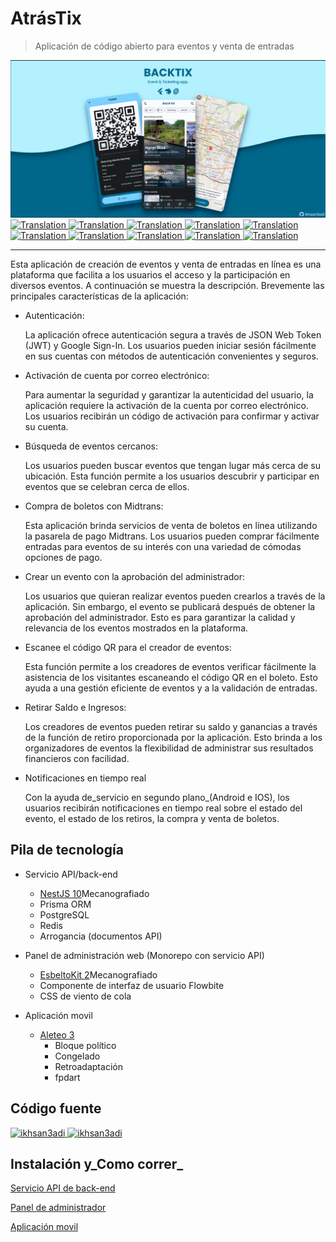 # AtrásTix

> Aplicación de código abierto para eventos y venta de entradas

<img src="assets/social_preview.png">

<a href="./README.md">
  <img alt="Translation" src="https://img.shields.io/badge/Bahasa_Indonesia-blue?style=for-the-badge&logo=googletranslate&logoColor=blue&labelColor=white">
</a>
<a href="./README.en.md">
  <img alt="Translation" src="https://img.shields.io/badge/English-blue?style=for-the-badge&logo=googletranslate&logoColor=blue&labelColor=white">
</a>
<a href="./README.zh-CN.md">
  <img alt="Translation" src="https://img.shields.io/badge/简体中文-blue?style=for-the-badge&logo=googletranslate&logoColor=blue&labelColor=white">
</a>
<a href="./README.ja.md">
  <img alt="Translation" src="https://img.shields.io/badge/日本語-blue?style=for-the-badge&logo=googletranslate&logoColor=blue&labelColor=white">
</a>
<a href="./README.ar.md">
  <img alt="Translation" src="https://img.shields.io/badge/Arabic_عربي-blue?style=for-the-badge&logo=googletranslate&logoColor=blue&labelColor=white">
</a>
<a href="./README.pt.md">
  <img alt="Translation" src="https://img.shields.io/badge/Português-blue?style=for-the-badge&logo=googletranslate&logoColor=blue&labelColor=white">
</a>
<a href="./README.es.md">
  <img alt="Translation" src="https://img.shields.io/badge/Español-blue?style=for-the-badge&logo=googletranslate&logoColor=blue&labelColor=white">
</a>
<a href="./README.fr.md">
  <img alt="Translation" src="https://img.shields.io/badge/Français-blue?style=for-the-badge&logo=googletranslate&logoColor=blue&labelColor=white">
</a>
<a href="./README.vi.md">
  <img alt="Translation" src="https://img.shields.io/badge/Tiếng_Việt-blue?style=for-the-badge&logo=googletranslate&logoColor=blue&labelColor=white">
</a>
<a href="./README.hi.md">
  <img alt="Translation" src="https://img.shields.io/badge/Hindi_हिंदी-blue?style=for-the-badge&logo=googletranslate&logoColor=blue&labelColor=white">
</a>

* * *

Esta aplicación de creación de eventos y venta de entradas en línea es una plataforma que facilita a los usuarios el acceso y la participación en diversos eventos. A continuación se muestra la descripción.
Brevemente las principales características de la aplicación:

-   Autenticación:

    La aplicación ofrece autenticación segura a través de JSON Web Token (JWT) y Google Sign-In. Los usuarios pueden iniciar sesión fácilmente en sus cuentas con métodos de autenticación convenientes y seguros.

-   Activación de cuenta por correo electrónico:

    Para aumentar la seguridad y garantizar la autenticidad del usuario, la aplicación requiere la activación de la cuenta por correo electrónico. Los usuarios recibirán un código de activación para confirmar y activar su cuenta.

-   Búsqueda de eventos cercanos:

    Los usuarios pueden buscar eventos que tengan lugar más cerca de su ubicación. Esta función permite a los usuarios descubrir y participar en eventos que se celebran cerca de ellos.

-   Compra de boletos con Midtrans:

    Esta aplicación brinda servicios de venta de boletos en línea utilizando la pasarela de pago Midtrans. Los usuarios pueden comprar fácilmente entradas para eventos de su interés con una variedad de cómodas opciones de pago.

-   Crear un evento con la aprobación del administrador:

    Los usuarios que quieran realizar eventos pueden crearlos a través de la aplicación. Sin embargo, el evento se publicará después de obtener la aprobación del administrador. Esto es para garantizar la calidad y relevancia de los eventos mostrados en la plataforma.

-   Escanee el código QR para el creador de eventos:

    Esta función permite a los creadores de eventos verificar fácilmente la asistencia de los visitantes escaneando el código QR en el boleto. Esto ayuda a una gestión eficiente de eventos y a la validación de entradas.

-   Retirar Saldo e Ingresos:

    Los creadores de eventos pueden retirar su saldo y ganancias a través de la función de retiro proporcionada por la aplicación. Esto brinda a los organizadores de eventos la flexibilidad de administrar sus resultados financieros con facilidad.

-   Notificaciones en tiempo real

    Con la ayuda de_servicio en segundo plano_(Android e IOS), los usuarios recibirán notificaciones en tiempo real sobre el estado del evento, el estado de los retiros, la compra y venta de boletos.

## Pila de tecnología

-   Servicio API/back-end

    -   [NestJS 10](https://nestjs.com/)Mecanografiado
    -   Prisma ORM
    -   PostgreSQL
    -   Redis
    -   Arrogancia (documentos API)

-   Panel de administración web (Monorepo con servicio API)

    -   [EsbeltoKit 2](https://kit.svelte.dev/)Mecanografiado
    -   Componente de interfaz de usuario Flowbite
    -   CSS de viento de cola

-   Aplicación movil

    -   [Aleteo 3](https://flutter.dev/)
        -   Bloque político
        -   Congelado
        -   Retroadaptación
        -   fpdart

## Código fuente

<a href="https://github.com/ikhsan3adi/backtix-app">
  <img height='25em' src="https://img.shields.io/badge/BackTix_App-027DFD?style=for-the-badge&logo=github&logoColor=white" title="ikhsan3adi" />
</a>

<a href="https://github.com/ikhsan3adi/backtix-service">
  <img height='25em' src="https://img.shields.io/badge/BackTix_Api_Service & Admin panel-ea2845?style=for-the-badge&logo=github&logoColor=white" title="ikhsan3adi" />
</a>

## Instalación y_Como correr_

[Servicio API de back-end](docs/api-service.md)

[Panel de administrador](docs/admin-panel.md)

[Aplicación movil](docs/mobile-app.md)

